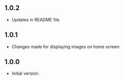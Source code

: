 ## 1.0.2

- Updates in README file

## 1.0.1

- Changes made for displaying images on home screen

## 1.0.0

- Initial version.
